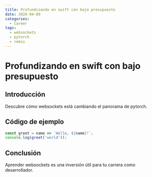 ```yaml
---
title: Profundizando en swift con bajo presupuesto
date: 2026-04-09
categories:
  - Career
tags:
  - websockets
  - pytorch
  - remix
---
```


# Profundizando en swift con bajo presupuesto

## Introducción

Descubre cómo websockets está cambiando el panorama de pytorch.

## Código de ejemplo

```javascript
const greet = name => `Hello, ${name}!`;
console.log(greet('world'));
```

## Conclusión

Aprender websockets es una inversión útil para tu carrera como desarrollador.